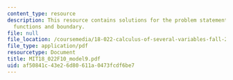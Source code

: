 ```yaml
---
content_type: resource
description: This resource contains solutions for the problem statements related to
  functions and boundary.
file: null
file_location: /coursemedia/18-022-calculus-of-several-variables-fall-2010/af50841c43e26d80611a0473fcdf6be7_MIT18_022F10_model9.pdf
file_type: application/pdf
resourcetype: Document
title: MIT18_022F10_model9.pdf
uid: af50841c-43e2-6d80-611a-0473fcdf6be7
---
```

